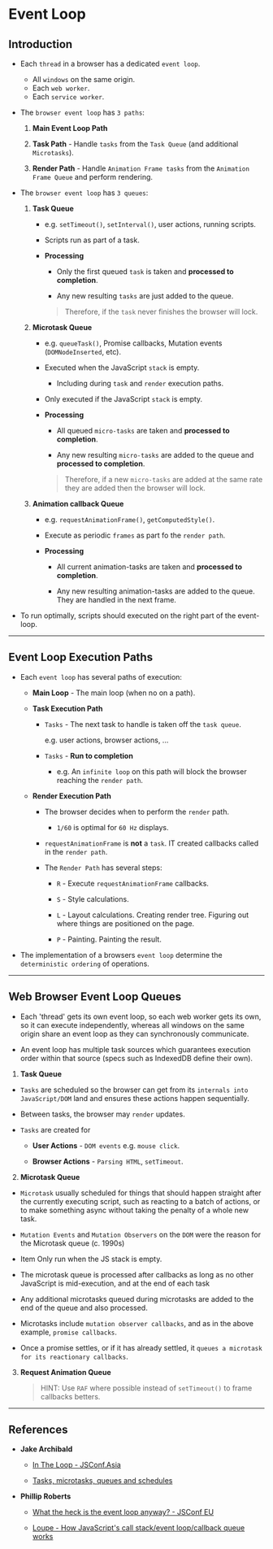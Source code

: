 # Event Loop

## Introduction

* Each `thread` in a browser has a dedicated `event loop`.

    * All `windows` on the same origin. 
    * Each `web worker`.
    * Each `service worker`.

* The `browser event loop` has `3 paths`:

    1. __Main Event Loop Path__

    2. __Task Path__ - Handle `tasks` from the `Task Queue` (and additional `Microtasks`).

    3. __Render Path__ - Handle `Animation Frame tasks` from the `Animation Frame Queue` and perform rendering.

* The `browser event loop` has `3 queues`:

    1. __Task Queue__

        * e.g. `setTimeout()`, `setInterval()`, user actions, running scripts.

        * Scripts run as part of a task.

        * __Processing__

            * Only the first queued `task` is taken and __processed to completion__. 
            
            * Any new resulting `tasks` are just added to the queue.

            > Therefore, if the `task` never finishes the browser will lock.

    2. __Microtask Queue__

        * e.g. `queueTask()`, Promise callbacks, Mutation events (`DOMNodeInserted`, etc).

        * Executed when the JavaScript `stack` is empty.

            * Including during `task` and `render` execution paths.

        * Only executed if the JavaScript `stack` is empty.

        * __Processing__

            * All queued `micro-tasks` are taken and __processed to completion__.

            * Any new resulting  `micro-tasks` are added to the queue and __processed to completion__.

            > Therefore, if a new `micro-tasks` are added at the same rate they are added then the browser will lock.

    3. __Animation callback Queue__

        * e.g. `requestAnimationFrame()`, `getComputedStyle()`.

        * Execute as periodic `frames` as part fo the `render path`.

        * __Processing__

            * All current animation-tasks are taken and __processed to completion__. 

            * Any new resulting animation-tasks are added to the queue. They are handled in the next frame.

* To run optimally, scripts should executed on the right part of the event-loop.

---

## Event Loop Execution Paths

* Each `event loop` has several paths of execution:

    * __Main Loop__ - The main loop (when no on a path).

    * __Task Execution Path__

        * `Tasks` - The next task to handle is taken off the `task queue`.
        
            e.g. user actions, browser actions, ...

        * `Tasks` - __Run to completion__

            * e.g. An `infinite loop` on this path will block the browser reaching the `render path`.

    * __Render Execution Path__ 

        * The browser decides when to perform the `render` path. 

            * `1/60` is optimal for `60 Hz` displays.

        * `requestAnimationFrame` is __not__ a `task`. IT created callbacks called in the `render path`.

        * The `Render Path` has several steps:

            * `R` - Execute `requestAnimationFrame` callbacks.

            * `S` - Style calculations.

            * `L` - Layout calculations. Creating render tree. Figuring out where things are positioned on the page.

            * `P` - Painting. Painting the result.

* The implementation of a browsers `event loop` determine the `deterministic ordering` of operations.

---

## Web Browser Event Loop Queues

* Each 'thread' gets its own event loop, so each web worker gets its own, so it can execute independently, whereas all windows on the same origin share an event loop as they can synchronously communicate.

* An event loop has multiple task sources which guarantees execution order within that source (specs such as IndexedDB define their own).

1. __Task Queue__

* `Tasks` are scheduled so the browser can get from its `internals into JavaScript/DOM` land and ensures these actions happen sequentially.

* Between tasks, the browser may `render` updates. 

* `Tasks` are created for

    * __User Actions__ - `DOM events` e.g. `mouse click`.

    * __Browser Actions__ - `Parsing HTML`, `setTimeout`.


2. __Microtask Queue__

* `Microtask` usually scheduled for things that should happen straight after the currently executing script, such as reacting to a batch of actions, or to make something async without taking the penalty of a whole new task.

* `Mutation Events` and `Mutation Observers` on the `DOM` were the reason for the Microtask queue (c. 1990s)

* Item Only run when the JS stack is empty.

* The microtask queue is processed after callbacks as long as no other JavaScript is mid-execution, and at the end of each task

* Any additional microtasks queued during microtasks are added to the end of the queue and also processed.

* Microtasks include `mutation observer callbacks`, and as in the above example, `promise callbacks`.

* Once a promise settles, or if it has already settled, it `queues a microtask for its reactionary callbacks`. 

3. __Request Animation Queue__

    > HINT: Use `RAF` where possible instead of `setTimeout()` to frame callbacks betters.

---

## References

* __Jake Archibald__

    * [In The Loop - JSConf.Asia](https://www.youtube.com/watch?v=cCOL7MC4Pl0)

    * [Tasks, microtasks, queues and schedules](https://jakearchibald.com/2015/tasks-microtasks-queues-and-schedules/)

* __Phillip Roberts__

    * [What the heck is the event loop anyway? - JSConf EU](https://www.youtube.com/watch?v=8aGhZQkoFbQ)

    * [Loupe - How JavaScript's call stack/event loop/callback queue works](http://latentflip.com/loupe/)




